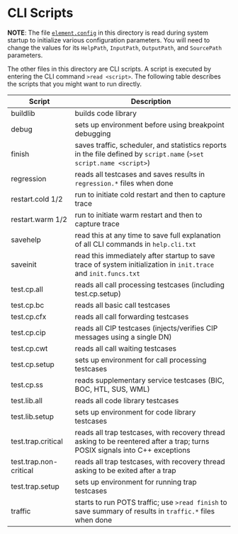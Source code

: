 # CLI Scripts

**NOTE**: The file [`element.config`](/input/element.config.txt) in this directory is read
during system  startup to initialize various configuration parameters.  You will need to
change the values for its `HelpPath`, `InputPath`, `OutputPath`, and `SourcePath` parameters.

The other files in this directory are CLI scripts.  A script is executed by entering the CLI
command `>read <script>`.  The following table describes the scripts that you might want to
run directly.

Script | Description
------ | -----------
buildlib | builds code library
debug | sets up environment before using breakpoint debugging
finish | saves traffic, scheduler, and statistics reports in the file defined by `script.name` (`>set script.name <script>`)
regression | reads all testcases and saves results in `regression.*` files when done
restart.cold 1/2 | run to initiate cold restart and then to capture trace
restart.warm 1/2 | run to initiate warm restart and then to capture trace
savehelp | read this at any time to save full explanation of all CLI commands in `help.cli.txt`
saveinit | read this immediately after startup to save trace of system initialization in `init.trace` and `init.funcs.txt`
test.cp.all | reads all call processing testcases (including test.cp.setup)
test.cp.bc | reads all basic call testcases
test.cp.cfx | reads all call forwarding testcases
test.cp.cip | reads all CIP testcases (injects/verifies CIP messages using a single DN)
test.cp.cwt | reads all call waiting testcases
test.cp.setup | sets up environment for call processing testcases               
test.cp.ss | reads supplementary service testcases (BIC, BOC, HTL, SUS, WML)
test.lib.all | reads all code library testcases
test.lib.setup | sets up environment for code library testcases
test.trap.critical | reads all trap testcases, with recovery thread asking to be reentered after a trap; turns POSIX signals into C++ exceptions
test.trap.non-critical | reads all trap testcases, with recovery thread asking to be exited after a trap
test.trap.setup | sets up environment for running trap testcases
traffic | starts to run POTS traffic; use `>read finish` to save summary of results in `traffic.*` files when done
